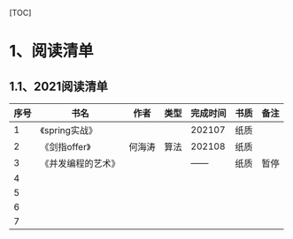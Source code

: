 [TOC]

# 1、阅读清单



## 1.1、2021阅读清单

| 序号 | 书名               | 作者   | 类型 | 完成时间 | 书质 | 备注 |
| ---- | ------------------ | ------ | ---- | -------- | ---- | ---- |
| 1    | 《spring实战》     |        |      | 202107   | 纸质 |      |
| 2    | 《剑指offer》      | 何海涛 | 算法 | 202108   | 纸质 |      |
| 3    | 《并发编程的艺术》 |        |      | ——       | 纸质 | 暂停 |
| 4    |                    |        |      |          |      |      |
| 5    |                    |        |      |          |      |      |
| 6    |                    |        |      |          |      |      |
| 7    |                    |        |      |          |      |      |